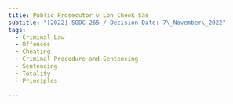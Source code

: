 ```yaml
---
title: Public Prosecutor v Loh Cheok San
subtitle: "[2022] SGDC 265 / Decision Date: 7\_November\_2022"
tags:
  - Criminal Law
  - Offences
  - Cheating
  - Criminal Procedure and Sentencing
  - Sentencing
  - Totality
  - Principles

---
```

